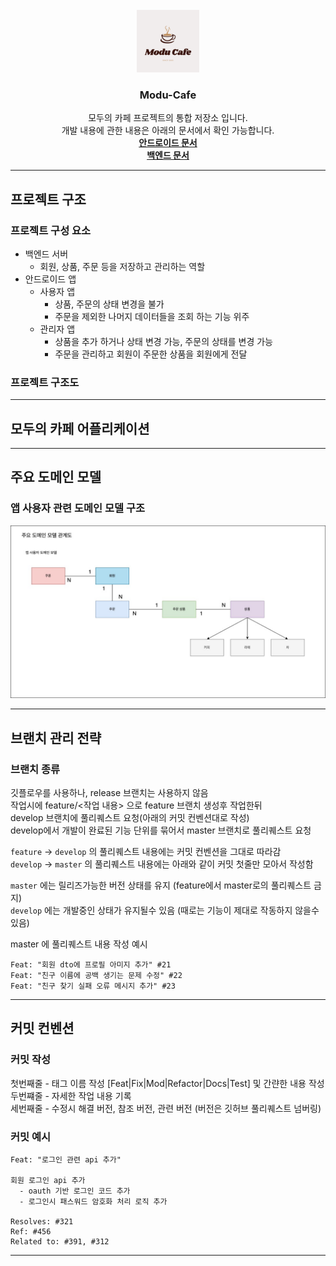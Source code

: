 <!-- PROJECT LOGO -->
<br />
<div align="center">
  <img src="./images/modu_cafe_icon.png" alt="Logo" width="100" height="100">
  <h3 align="center">Modu-Cafe</h3>

  <p align="center">
    모두의 카페 프로젝트의 통합 저장소 입니다.<br>
    개발 내용에 관한 내용은 아래의 문서에서 확인 가능합니다.<br>
    <a href="./android/ModuCafe/README.md"><strong>안드로이드 문서</strong></a><br>
    <a href="./backend/ModuCafe/README.md"><strong>백엔드 문서</strong></a><br>
  </p>
</div>

---

## 프로젝트 구조

### 프로젝트 구성 요소

- 백엔드 서버
  - 회원, 상품, 주문 등을 저장하고 관리하는 역할
- 안드로이드 앱
  - 사용자 앱
    - 상품, 주문의 상태 변경을 불가
    - 주문을 제외한 나머지 데이터들을 조회 하는 기능 위주
  - 관리자 앱
    - 상품을 추가 하거나 상태 변경 가능, 주문의 상태를 변경 가능
    - 주문을 관리하고 회원이 주문한 상품을 회원에게 전달

### 프로젝트 구조도

---

## 모두의 카페 어플리케이션

---

## 주요 도메인 모델

### 앱 사용자 관련 도메인 모델 구조

![architecture](./images/domain_model.jpg)

---

## 브랜치 관리 전략

### 브랜치 종류

깃플로우를 사용하나, release 브랜치는 사용하지 않음  
작업시에 feature/<작업 내용> 으로 feature 브랜치 생성후 작업한뒤  
develop 브랜치에 풀리퀘스트 요청(아래의 커밋 컨벤션대로 작성)  
develop에서 개발이 완료된 기능 단위를 묶어서 master 브랜치로 풀리퀘스트 요청  

`feature` -> `develop` 의 풀리퀘스트 내용에는 커밋 컨벤션을 그대로 따라감  
`develop` -> `master` 의 풀리퀘스트 내용에는 아래와 같이 커밋 첫줄만 모아서 작성함  

`master` 에는 릴리즈가능한 버전 상태를 유지 (feature에서 master로의 풀리퀘스트 금지)  
`develop` 에는 개발중인 상태가 유지될수 있음 (때로는 기능이 제대로 작동하지 않을수 있음)  

master 에 풀리퀘스트 내용 작성 예시

```
Feat: "회원 dto에 프로필 아미지 추가" #21
Feat: "친구 이름에 공백 생기는 문제 수정" #22
Feat: "친구 찾기 실패 오류 메시지 추가" #23
```

---

## 커밋 컨벤션

### 커밋 작성

첫번째줄 - 태그 이름 작성 [Feat|Fix|Mod|Refactor|Docs|Test] 및 간랸한 내용 작성  
두번쨰줄 - 자세한 작업 내용 기록  
세번째줄 - 수정시 해결 버전, 참조 버전, 관련 버전 (버전은 깃허브 풀리퀘스트 넘버링)  

### 커밋 예시

```
Feat: "로그인 관련 api 추가"

회원 로그인 api 추가
  - oauth 기반 로그인 코드 추가
  - 로그인시 패스워드 암호화 처리 로직 추가

Resolves: #321
Ref: #456
Related to: #391, #312
```

---